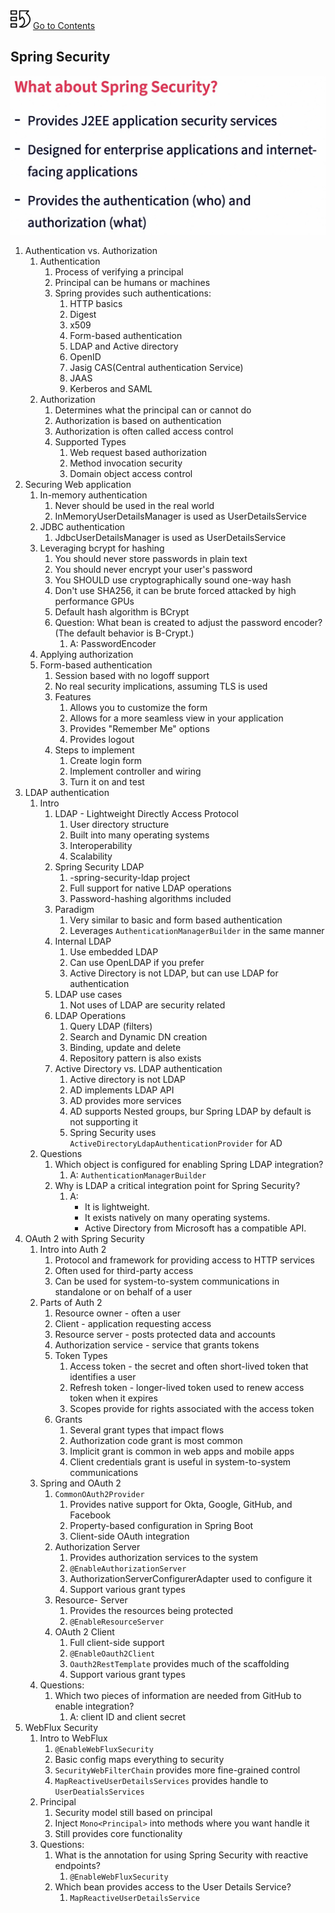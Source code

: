 [![index.md](assets/back_main_page_icon_124174_32.png)](index.md) [Go to Contents](index.md)

## Spring Security
![](assets/14a-spring-security-intro.png)
1. Authentication vs. Authorization
   1. Authentication
      1. Process of verifying a principal
      2. Principal can be humans or machines
      3. Spring provides such authentications:
         1. HTTP basics
         2. Digest
         3. x509
         4. Form-based authentication
         5. LDAP and Active directory
         6. OpenID
         7. Jasig CAS(Central authentication Service)
         8. JAAS
         9. Kerberos and SAML
   2. Authorization
      1. Determines what the principal can or cannot do
      2. Authorization is based on authentication
      3. Authorization is often called access control
      4. Supported Types
         1. Web request based authorization
         2. Method invocation security
         3. Domain object access control
2. Securing Web application
   1. In-memory authentication
      1. Never should be used in the real world
      2. InMemoryUserDetailsManager is used as UserDetailsService
   2. JDBC authentication
      1. JdbcUserDetailsManager is used as UserDetailsService
   3. Leveraging bcrypt for hashing
      1. You should never store passwords in plain text
      2. You should never encrypt your user's password
      3. You SHOULD use cryptographically sound one-way hash
      4. Don't use SHA256, it can be brute forced attacked by high performance GPUs
      5. Default hash algorithm is BCrypt
      6. Question: What bean is created to adjust the password encoder? (The default behavior is B-Crypt.)
         1. A: PasswordEncoder
   4. Applying authorization
   5. Form-based authentication
      1. Session based with no logoff support
      2. No real security implications, assuming TLS is used
      3. Features
         1. Allows you to customize the form
         2. Allows for a more seamless view in your application
         3. Provides "Remember Me" options
         4. Provides logout
      4. Steps to implement
         1. Create login form
         2. Implement controller and wiring
         3. Turn it on and test
3. LDAP authentication
   1. Intro
      1. LDAP - Lightweight Directly Access Protocol
         1. User directory structure
         2. Built into many operating systems
         3. Interoperability
         4. Scalability
      2. Spring Security LDAP
         1. -spring-security-ldap project
         2. Full support for native LDAP operations
         3. Password-hashing algorithms included
      3. Paradigm
         1. Very similar to basic and form based authentication
         2. Leverages `AuthenticationManagerBuilder` in the same manner
      4. Internal LDAP
         1. Use embedded LDAP
         2. Can use OpenLDAP if you prefer
         3. Active Directory is not LDAP, but can use LDAP for authentication
      5. LDAP use cases
         1. Not uses of LDAP are security related
      6. LDAP Operations
         1. Query LDAP (filters)
         2. Search and Dynamic DN creation
         3. Binding, update and delete
         4. Repository pattern is also exists
      7. Active Directory vs. LDAP authentication
         1. Active directory is not LDAP
         2. AD implements LDAP API
         3. AD provides more services
         4. AD supports Nested groups, bur Spring LDAP by default is not supporting it
         5. Spring Security uses `ActiveDirectoryLdapAuthenticationProvider` for AD
   2. Questions
      1. Which object is configured for enabling Spring LDAP integration?
         1. A: `AuthenticationManagerBuilder`
      2. Why is LDAP a critical integration point for Spring Security?
         1. A:
            * It is lightweight.
            * It exists natively on many operating systems.
            * Active Directory from Microsoft has a compatible API.
4. OAuth 2 with Spring Security
   1. Intro into Auth 2
      1. Protocol and framework for providing access to HTTP services
      2. Often used for third-party access
      3. Can be used for system-to-system communications in standalone or on behalf of a user
   2. Parts of Auth 2
      1. Resource owner - often a user
      2. Client - application requesting access
      3. Resource server - posts protected data and accounts
      4. Authorization service - service that grants tokens
      5. Token Types
         1. Access token - the secret and often short-lived token that identifies a user
         2. Refresh token - longer-lived token used to renew access token when it expires
         3. Scopes provide for rights associated with the access token
      6. Grants
         1. Several grant types that impact flows
         2. Authorization code grant is most common
         3. Implicit grant is common in web apps and mobile apps
         4. Client credentials grant is useful in system-to-system communications
   3. Spring and OAuth 2
      1. `CommonOAuth2Provider`
         1. Provides native support for Okta, Google, GitHub, and Facebook
         2. Property-based configuration in Spring Boot
         3. Client-side OAuth integration
      2. Authorization Server
         1. Provides authorization services to the system
         2. `@EnableAuthorizationServer`
         3. AuthorizationServerConfigurerAdapter used to configure it
         4. Support various grant types
      3. Resource- Server
         1. Provides the resources being protected
         2. `@EnableResourceServer`
      4. OAuth 2 Client
         1. Full client-side support
         2. `@EnableOauth2Client`
         3. `Oauth2RestTemplate` provides much of the scaffolding
         4. Support various grant types
   4. Questions:
      1. Which two pieces of information are needed from GitHub to enable integration?
         1. A: client ID and client secret
5. WebFlux Security
   1. Intro to WebFlux
      1. `@EnableWebFluxSecurity`
      2. Basic config maps everything to security
      3. `SecurityWebFilterChain` provides more fine-grained control
      4. `MapReactiveUserDetailsServices` provides handle to `UserDeatialsServices`
   2. Principal
      1. Security model still based on principal
      2. Inject `Mono<Principal>` into methods where you want handle it
      3. Still provides core functionality
   3. Questions:
      1. What is the annotation for using Spring Security with reactive endpoints?
         1. `@EnableWebFluxSecurity`
      2. Which bean provides access to the User Details Service?
         1. `MapReactiveUserDetailsService`
